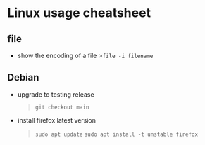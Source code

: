 #   Linux usage cheatsheet    #
##  file  ##
-    show the encoding of a file
    >`file -i filename`

##  Debian  ##
-   upgrade to testing release
    >   `git checkout main`

-   install firefox latest version
    >   `sudo apt update`
    >   `sudo apt install -t unstable firefox`
